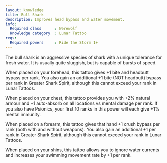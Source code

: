 ```yaml
---
layout: knowledge
title: Bull Shark
description: Improves head bypass and water movement.
info:
  Required class      : Werewolf
  Knowledge category  : Lunar Tattoo
reqs:
  Required powers     : Ride the Storm 1+
---
```


The bull shark is an aggressive species of shark with a unique tolerance for 
fresh water.  It is usually quite sluggish, but is capable of bursts of speed.

When placed on your forehead, this tattoo gives +1 bite and headbutt bypass per
rank.  You also gain an additional +1 bite (NOT headbutt) bypass per rank in 
Greater Shark Spirit, although this cannot exceed your rank in Lunar Tattoos.

When placed on your chest, this tattoo provides you with +2% natural armour and
+1 auto-absorb on all locations vs mental damage per rank.  If you also have 
Psionics, your first 10 ranks in this power will each give +1% mental immunity.

When placed on a forearm, this tattoo gives that hand +1 crush bypass per rank 
(both with and without weapons).  You also gain an additional +1 per rank in 
Greater Shark Spirit, although this cannot exceed your rank in Lunar Tattoos.

When placed on your shins, this tattoo allows you to ignore water currents and
increases your swimming movement rate by +1 per rank.